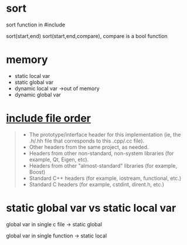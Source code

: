 # sort

sort function in #include<algorithm>

sort(start,end)
sort(start,end,compare), compare is a bool function

# memory

+ static local var
+ static global var
+ dynamic local var ->out of memory
+ dynamic global var

# [include file order](https://stackoverflow.com/questions/2762568/c-c-include-header-file-order)

> + The prototype/interface header for this implementation (ie, the .h/.hh file that corresponds to this .cpp/.cc file).
> + Other headers from the same project, as needed.
> + Headers from other non-standard, non-system libraries (for example, Qt, Eigen, etc).
> + Headers from other "almost-standard" libraries (for example, Boost)
> + Standard C++ headers (for example, iostream, functional, etc.)
> + Standard C headers (for example, cstdint, dirent.h, etc.)

# static global var vs static local var

global var in single c file -> static global

global var in single function -> static local

